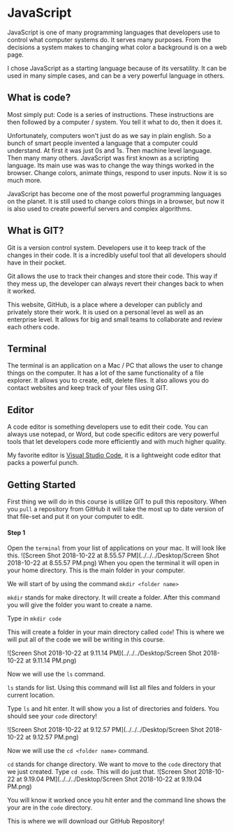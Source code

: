 # JavaScript
JavaScript is one of many programming languages that developers use to control what computer systems do. It serves many purposes. From the decisions a system makes to changing what color a background is on a web page. 

I chose JavaScript as a starting language because of its versatility. It can be used in many simple cases, and can be a very powerful language in others. 

## What is code?
Most simply put: Code is a series of instructions. These instructions are then followed by a computer / system. You tell it what to do, then it does it.

Unfortunately, computers won't just do as we say in plain english. So a bunch of smart people invented a language that a computer could understand. At first it was just 0s and 1s. Then machine level language. Then many many others. JavaScript was first known as a scripting language. Its main use was was to change the way things worked in the browser. Change colors, animate things, respond to user inputs. Now it is so much more.

JavaScript has become one of the most powerful programming languages on the planet. It is still used to change colors things in a browser, but now it is also used to create powerful servers and complex algorithms.

## What is GIT?
Git is a version control system. Developers use it to keep track of the changes in their code. It is a incredibly useful tool that all developers should have in their pocket. 

Git allows the use to track their changes and store their code. This way if they mess up, the developer can always revert their changes back to when it worked. 

This website, GitHub, is a place where a developer can publicly and privately store their work. It is used on a personal level as well as an enterprise level. It allows for big and small teams to collaborate and review each others code. 

## Terminal
The terminal is an application on a Mac / PC that allows the user to change things on the computer. It has a lot of the same functionality of a file explorer. It allows you to create, edit, delete files. It also allows you do contact websites and keep track of your files using GIT. 

## Editor
A code editor is something developers use to edit their code. You can always use notepad, or Word, but code specific editors are very powerful tools that let developers code more efficiently and with much higher quality. 

My favorite editor is [Visual Studio Code](https://code.visualstudio.com/), it is a lightweight code editor that packs a powerful punch.

## Getting Started
First thing we will do in this course is utilize GIT to pull this repository. When you `pull` a repository from GitHub it will take the most up to date version of that file-set and put it on your computer to edit.

#### Step 1
Open the `terminal` from your list of applications on your mac. It will look like this. ![Screen Shot 2018-10-22 at 8.55.57 PM](../../../Desktop/Screen Shot 2018-10-22 at 8.55.57 PM.png)
When you open the terminal it will open in your home directory. This is the main folder in your computer.

We will start of by using the command `mkdir <folder name>`

`mkdir` stands for make directory. It will create a folder. After this command you will give the folder you want to create a name.

Type in `mkdir code`

This will create a folder in your main directory called `code`! This is where we will put all of the code we will be writing in this course.

![Screen Shot 2018-10-22 at 9.11.14 PM](../../../Desktop/Screen Shot 2018-10-22 at 9.11.14 PM.png)

Now we will use the `ls` command.

`ls` stands for list. Using this command will list all files and folders in your current location.

Type `ls` and hit enter. It will show you a list of directories and folders. You should see your `code` directory!

![Screen Shot 2018-10-22 at 9.12.57 PM](../../../Desktop/Screen Shot 2018-10-22 at 9.12.57 PM.png)

Now we will use the `cd <folder name>` command.

`cd` stands for change directory. We want to move to the `code` directory that we just created. Type `cd code`. This will do just that.
![Screen Shot 2018-10-22 at 9.19.04 PM](../../../Desktop/Screen Shot 2018-10-22 at 9.19.04 PM.png)

You will know it worked once you hit enter and the command line shows the your are in the `code` directory.

This is where we will download our GitHub Repository!

